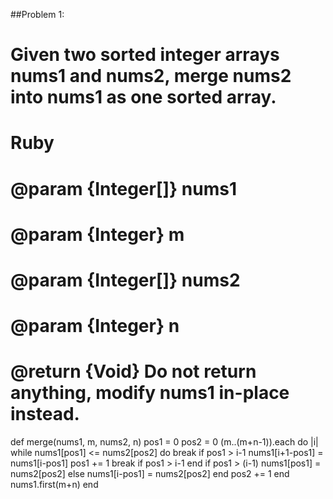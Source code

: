 ##Problem 1:
# Given two sorted integer arrays nums1 and nums2, merge nums2 into nums1 as one sorted array.
# Ruby

# @param {Integer[]} nums1
# @param {Integer} m
# @param {Integer[]} nums2
# @param {Integer} n
# @return {Void} Do not return anything, modify nums1 in-place instead.
def merge(nums1, m, nums2, n)
  pos1 = 0
  pos2 = 0
  (m..(m+n-1)).each do |i|
    while nums1[pos1] <= nums2[pos2] do
      break if pos1 > i-1
      nums1[i+1-pos1] = nums1[i-pos1]
      pos1 += 1
      break if pos1 > i-1
    end
    if pos1 > (i-1)
      nums1[pos1] = nums2[pos2]
    else
      nums1[i-pos1] = nums2[pos2]
    end
    pos2 += 1
  end
  nums1.first(m+n)
end
